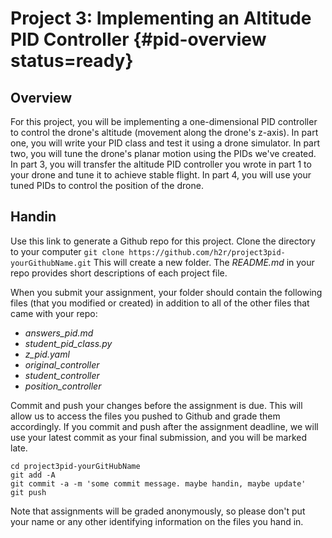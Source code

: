 # Project 3: Implementing an Altitude PID Controller {#pid-overview status=ready}

## Overview
For this project, you will be implementing a one-dimensional PID controller to control the drone's altitude (movement along the drone's z-axis). In part one, you will write your PID class and test it using a drone simulator. In part two, you will tune the drone's planar motion using the PIDs we've created. In part 3, you will transfer the altitude PID controller you wrote in part 1 to your drone and tune it to achieve stable flight. In part 4, you will use your tuned PIDs to control the position of the drone.

## Handin
Use this link to generate a Github repo for this project. Clone the directory to your computer `git clone https://github.com/h2r/project3pid-yourGithubName.git` This will create a new folder. The _README.md_ in your repo provides short descriptions of each project file.

When you submit your assignment, your folder should contain the following files (that you modified or created) in addition to all of the other files that came with your repo:

* _answers_pid.md_
* _student_pid_class.py_
* _z_pid.yaml_
* <i>original_controller</i>
* <i>student_controller</i>
* <i>position_controller</i>

Commit and push your changes before the assignment is due. This will allow us to access the files you pushed to Github and grade them accordingly. If you commit and push after the assignment deadline, we will use your latest commit as your final submission, and you will be marked late.

```
cd project3pid-yourGitHubName
git add -A
git commit -a -m 'some commit message. maybe handin, maybe update'
git push
```

Note that assignments will be graded anonymously, so please don't put your name or any other identifying information on the files you hand in.
